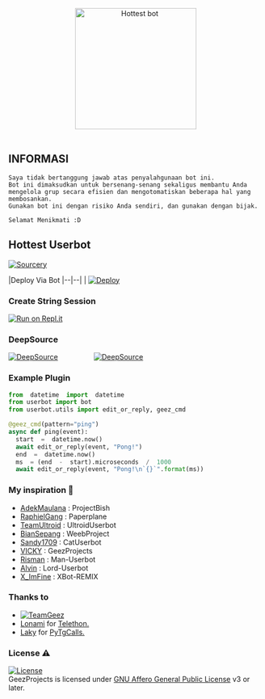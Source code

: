 <p align="center">
   <a href="https://github.com/aaruukaa/Hottestbot"><img src="https://telegra.ph/file/c45b4f24c8200484280b5.png" alt="Hottest bot" width=240px></a>
   <br>
   <br>
</p>

## INFORMASI

```
Saya tidak bertanggung jawab atas penyalahgunaan bot ini.
Bot ini dimaksudkan untuk bersenang-senang sekaligus membantu Anda
mengelola grup secara efisien dan mengotomatiskan beberapa hal yang membosankan.
Gunakan bot ini dengan risiko Anda sendiri, dan gunakan dengan bijak.

Selamat Menikmati :D
```

## Hottest Userbot

[![Sourcery](https://img.shields.io/badge/Sourcery-enabled-brightgreen)](https://sourcery.ai)

|Deploy Via Bot
|--|--|
| [![Deploy](https://www.herokucdn.com/deploy/button.svg)](https://telegram.dog/XTZ_HerokuBot?start=dmNreW91L0dlZXpQcm9qZWN0cyBtYXN0ZXI)


### Create String Session

[![Run on Repl.it](https://repl.it/badge/github/jasonalantolbert/replit-badger)](https://replit.com/@AlVander/STRING-HOT)



### DeepSource


[![DeepSource](https://deepsource.io/gh/vckyou/GeezProjects.svg/?label=active+issues&show_trend=true)](https://deepsource.io/gh/vckyou/GeezProjects/?ref=repository-badge)&nbsp;&nbsp;&nbsp;&nbsp;&nbsp;&nbsp;&nbsp;&nbsp;&nbsp;&nbsp;&nbsp;&nbsp;&nbsp;&nbsp;&nbsp;&nbsp;&nbsp;&nbsp;[![DeepSource](https://deepsource.io/gh/vckyou/GeezProjects.svg/?label=resolved+issues&show_trend=true)](https://deepsource.io/gh/vckyou/GeezProjects/?ref=repository-badge)



### Example Plugin

  ```python
from  datetime  import  datetime
from userbot import bot
from userbot.utils import edit_or_reply, geez_cmd

@geez_cmd(pattern="ping")
async def ping(event):
	start  =  datetime.now()
	await edit_or_reply(event, "Pong!")
	end  =  datetime.now()
	ms  = (end  -  start).microseconds  /  1000
	await edit_or_reply(event, "Pong!\n`{}`".format(ms))
```

### My inspiration 🍂
*   [AdekMaulana](https://github.com/adekmaulana) : ProjectBish
*   [RaphielGang](https://github.com/RaphielGang) : Paperplane
*   [TeamUltroid](https://github.com/TeamUltroid/Ultroid) :  UltroidUserbot
*   [BianSepang](https://github.com/BianSepang/WeebProject) : WeebProject
*   [Sandy1709](https://github.com/sandy1709/catuserbot) : CatUserbot
*   [VICKY](https://github.com/vckyou/GeezProjects) :  GeezProjects
*   [Risman](https://github.com/mrismanaziz/Man-Userbot) :  Man-Userbot
*   [Alvin](https://github.com/Zora24/Lord-Userbot) : Lord-Userbot
*   [X_ImFine](https://github.com/ximfine) :  XBot-REMIX

### Thanks to
* [![TeamGeez](https://img.shields.io/static/v1?label=GeezProjects&message=contributions&color=critical)](https://github.com/vckyou/GeezProjects/graphs/contributors)
* [Lonami](https://github.com/LonamiWebs/) for [Telethon.](https://github.com/LonamiWebs/Telethon)
* [Laky](https://github.com/Laky-64) for [PyTgCalls.](https://github.com/pytgcalls/pytgcalls)


### License ⚠️
[![License](https://www.gnu.org/graphics/agplv3-155x51.png)](LICENSE)   
GeezProjects is licensed under [GNU Affero General Public License](https://www.gnu.org/licenses/agpl-3.0.en.html) v3 or later.
